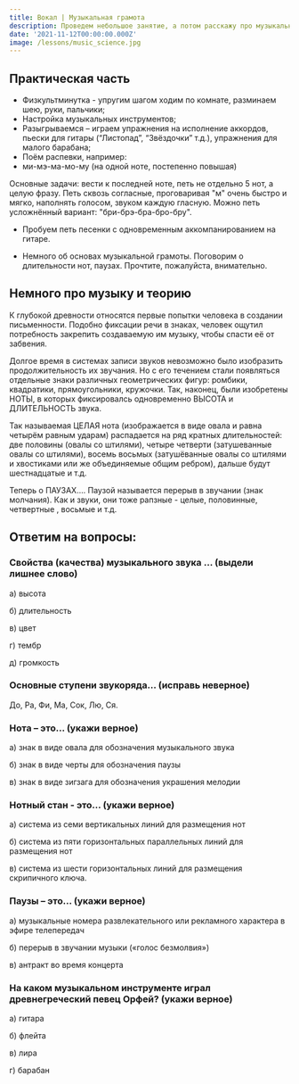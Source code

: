 ```yaml
---
title: Вокал | Музыкальная грамота
description: Проведем небольшое занятие, а потом расскажу про музыкальную теорию
date: '2021-11-12T00:00:00.000Z'
image: /lessons/music_science.jpg
---
```


## Практическая часть

- Физкультминутка - упругим шагом ходим по комнате, разминаем шею, руки, пальчики;
- Настройка музыкальных инструментов;
- Разыгрываемся – играем упражнения на исполнение аккордов, пьески для гитары (“Листопад”, “Звёздочки” т.д.), упражнения для малого барабана;
- Поём распевки, например:
- ми-мэ-ма-мо-му (на одной ноте, постепенно повышая)

Основные задачи: вести к последней ноте, петь не отдельно 5 нот, а целую фразу. Петь сквозь согласные, проговаривая "м" очень быстро и мягко, наполнять голосом, звуком каждую гласную. Можно петь усложнённый вариант: "бри-брэ-бра-бро-бру".

- Пробуем петь песенки с одновременным аккомпанированием на гитаре.

- Немного об основах музыкальной грамоты. Поговорим о длительности нот, паузах.
Прочтите, пожалуйста, внимательно.

## Немного про музыку и теорию

К глубокой древности относятся первые попытки человека в создании письменности. Подобно фиксации речи в знаках, человек ощутил потребность закрепить создаваемую им музыку, чтобы спасти её от забвения.

Долгое время в системах записи звуков невозможно было изобразить продолжительность их звучания. Но с его течением стали появляться отдельные знаки различных геометрических фигур: ромбики, квадратики, прямоугольники, кружочки. Так, наконец, были изобретены НОТЫ, в которых фиксировалсь одновременно ВЫСОТА и ДЛИТЕЛЬНОСТЬ звука.

Так называемая ЦЕЛАЯ нота (изображается в виде овала и равна четырём равным ударам) распадается на ряд кратных длительностей: две половины (овалы со штилями), четыре четверти (затушеванные овалы со штилями), восемь восьмых (затушёванные овалы со штилями и хвостиками или же объединяемые общим ребром), дальше будут шестнадцатые и т.д.

Теперь о ПАУЗАХ…. Паузой называется перерыв в звучании (знак молчания). Как и звуки, они тоже рапзные - целые, половинные, четвертные , восьмые и т.д.

## Ответим на вопросы:

### Свойства (качества) музыкального звука … (выдели лишнее слово)

а) высота 

б) длительность 

в) цвет 

г) тембр 

д) громкость

### Основные ступени звукоряда… (исправь неверное)

До, Ра, Фи, Ма, Сок, Лю, Ся.

### Нота – это… (укажи верное)

а) знак в виде овала для обозначения музыкального звука

б) знак в виде черты для обозначения паузы

в) знак в виде зигзага для обозначения украшения мелодии

### Нотный стан - это… (укажи верное)

а) система из семи вертикальных линий для размещения нот

б) система из пяти горизонтальных параллельных линий для
размещения нот

в) система из шести горизонтальных линий для размещения
скрипичного ключа.

### Паузы – это… (укажи верное)

а) музыкальные номера развлекательного или рекламного характера в эфире телепередач

б) перерыв в звучании музыки («голос безмолвия»)

в) антракт во время концерта

### На каком музыкальном инструменте играл древнегреческий певец Орфей? (укажи верное)

а) гитара

б) флейта

в) лира

г) барабан